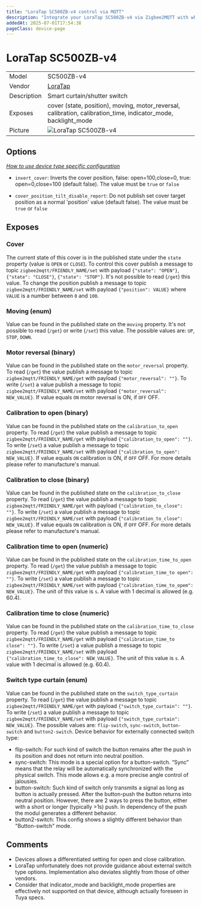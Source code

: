 ```yaml
---
title: "LoraTap SC500ZB-v4 control via MQTT"
description: "Integrate your LoraTap SC500ZB-v4 via Zigbee2MQTT with whatever smart home infrastructure you are using without the vendor's bridge or gateway."
addedAt: 2025-07-01T17:54:38
pageClass: device-page
---
```


<!-- !!!! -->
<!-- ATTENTION: This file is auto-generated through docgen! -->
<!-- You can only edit the "Notes"-Section between the two comment lines "Notes BEGIN" and "Notes END". -->
<!-- Do not use h1 or h2 heading within "## Notes"-Section. -->
<!-- !!!! -->

# LoraTap SC500ZB-v4

|     |     |
|-----|-----|
| Model | SC500ZB-v4  |
| Vendor  | [LoraTap](/supported-devices/#v=LoraTap)  |
| Description | Smart curtain/shutter switch |
| Exposes | cover (state, position), moving, motor_reversal, calibration, calibration_time, indicator_mode, backlight_mode |
| Picture | ![LoraTap SC500ZB-v4](https://www.zigbee2mqtt.io/images/devices/SC500ZB-v4.png) |


<!-- Notes BEGIN: You can edit here. Add "## Notes" headline if not already present. -->


<!-- Notes END: Do not edit below this line -->



## Options
*[How to use device type specific configuration](../guide/configuration/devices-groups.md#specific-device-options)*

* `invert_cover`: Inverts the cover position, false: open=100,close=0, true: open=0,close=100 (default false). The value must be `true` or `false`

* `cover_position_tilt_disable_report`: Do not publish set cover target position as a normal 'position' value (default false). The value must be `true` or `false`


## Exposes

### Cover 
The current state of this cover is in the published state under the `state` property (value is `OPEN` or `CLOSE`).
To control this cover publish a message to topic `zigbee2mqtt/FRIENDLY_NAME/set` with payload `{"state": "OPEN"}`, `{"state": "CLOSE"}`, `{"state": "STOP"}`.
It's not possible to read (`/get`) this value.
To change the position publish a message to topic `zigbee2mqtt/FRIENDLY_NAME/set` with payload `{"position": VALUE}` where `VALUE` is a number between `0` and `100`.

### Moving (enum)
Value can be found in the published state on the `moving` property.
It's not possible to read (`/get`) or write (`/set`) this value.
The possible values are: `UP`, `STOP`, `DOWN`.

### Motor reversal (binary)
Value can be found in the published state on the `motor_reversal` property.
To read (`/get`) the value publish a message to topic `zigbee2mqtt/FRIENDLY_NAME/get` with payload `{"motor_reversal": ""}`.
To write (`/set`) a value publish a message to topic `zigbee2mqtt/FRIENDLY_NAME/set` with payload `{"motor_reversal": NEW_VALUE}`.
If value equals `ON` motor reversal is ON, if `OFF` OFF.

### Calibration to open (binary)
Value can be found in the published state on the `calibration_to_open` property.
To read (`/get`) the value publish a message to topic `zigbee2mqtt/FRIENDLY_NAME/get` with payload `{"calibration_to_open": ""}`.
To write (`/set`) a value publish a message to topic `zigbee2mqtt/FRIENDLY_NAME/set` with payload `{"calibration_to_open": NEW_VALUE}`.
If value equals `ON` calibration is ON, if `OFF` OFF.
For more details please refer to manufacture's manual.

### Calibration to close (binary)
Value can be found in the published state on the `calibration_to_close` property.
To read (`/get`) the value publish a message to topic `zigbee2mqtt/FRIENDLY_NAME/get` with payload `{"calibration_to_close": ""}`.
To write (`/set`) a value publish a message to topic `zigbee2mqtt/FRIENDLY_NAME/set` with payload `{"calibration_to_close": NEW_VALUE}`.
If value equals `ON` calibration is ON, if `OFF` OFF.
For more details please refer to manufacture's manual.

### Calibration time to open (numeric)
Value can be found in the published state on the `calibration_time_to_open` property.
To read (`/get`) the value publish a message to topic `zigbee2mqtt/FRIENDLY_NAME/get` with payload `{"calibration_time_to open": ""}`.
To write (`/set`) a value publish a message to topic `zigbee2mqtt/FRIENDLY_NAME/set` with payload `{"calibration_time_to_opem": NEW_VALUE}`.
The unit of this value is `s`. A value with 1 decimal is allowed (e.g. 60.4).

### Calibration time to close (numeric)
Value can be found in the published state on the `calibration_time_to_close` property.
To read (`/get`) the value publish a message to topic `zigbee2mqtt/FRIENDLY_NAME/get` with payload `{"calibration_time_to close": ""}`.
To write (`/set`) a value publish a message to topic `zigbee2mqtt/FRIENDLY_NAME/set` with payload `{"calibration_time_to_close": NEW_VALUE}`.
The unit of this value is `s`. A value with 1 decimal is allowed (e.g. 60.4).

### Switch type curtain (enum)
Value can be found in the published state on the `switch_type_curtain` property.
To read (`/get`) the value publish a message to topic `zigbee2mqtt/FRIENDLY_NAME/get` with payload `{"switch_type_curtain": ""}`.
To write (`/set`) a value publish a message to topic `zigbee2mqtt/FRIENDLY_NAME/set` with payload `{"switch_type_curtain": NEW_VALUE}`.
The possible values are: `flip-switch`, `sync-switch`, `button-switch` and `button2-switch`.
Device behavior for externally connected switch type:
* flip-switch: For such kind of switch the button remains after the push in its position and does not return into neutral position.
* sync-switch: This mode is a special option for a button-switch. “Sync” means that the relay will be automatically synchronized with the physical switch. This mode allows e.g. a more precise angle control of jalousies.
* button-switch: Such kind of switch only transmits a signal as long as button is actually pressed. After the button-push the button returns into neutral position. However, there are 2 ways to press the button, either with a short or longer (typically >1s) push. In dependency of the push the modul generates a different behavior.
* button2-switch: This config shows a slightly different behavior than "Button-switch" mode.



## Comments
* Devices allows a differentiated setting for open and close calibration.
* LoraTap unfortunately does not provide guidance about external switch type options. Implementation also deviates slightly from those of other vendors.
* Consider that indicator_mode and backlight_mode properties are effectively not supported on that device, although actually foreseen in Tuya specs.